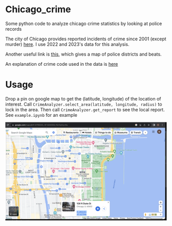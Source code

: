 # Chicago_crime
Some python code to analyze chicago crime statistics by looking at police records 

The city of Chicago provides reported incidents of crime since 2001 (except murder) [here](https://data.cityofchicago.org/Public-Safety/Crimes-2001-to-Present/ijzp-q8t2). I use 2022 and 2023's data for this analysis.

Another useful link is [this](https://data.cityofchicago.org/Public-Safety/Boundaries-Police-Beats-current-/aerh-rz74), which gives a map of police districts and beats.

An explanation of crime code used in the data is [here](https://gis.chicagopolice.org/pages/crime_details)

# Usage
Drop a pin on google map to get the (latitude, longitude) of the location of interest. Call `CrimeAnalyzer.select_area(latitude, longitude, radius)` to lock in the area. Then call `CrimeAnalyzer.get_report` to see the local report. See `example.ipynb` for an example

![pin](./google_map_pin.png)
